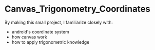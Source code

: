 # Canvas_Trigonometry_Coordinates

 By making this small project, I familiarize closely with:
 - android's coordinate system
 - how canvas work
 - how to apply trigonometric knowledge
